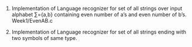 1. Implementation of Language recognizer for set of all strings over input alphabet ∑={a,b}
containing even number of a’s and even number of b’s.
Week1/EvenAB.c

2. Implementation of Language recognizer for set of all strings ending with two symbols of
same type.
